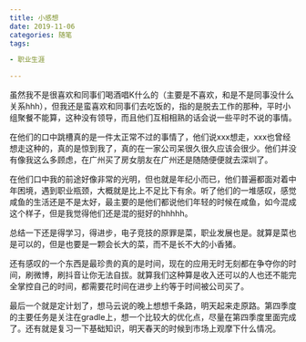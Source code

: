```yaml
---
title: 小感想
date: 2019-11-06
categories: 随笔
tags:

- 职业生涯

---
```


虽然我不是很喜欢和同事们喝酒唱K什么的（主要是不喜欢，和是不是同事没什么关系hhh），但我还是蛮喜欢和同事们去吃饭的，指的是脱去工作的那种，平时小组聚餐不能算，这种没有领导，而且他们互相相熟的话会说一些平时不说的事情。

<!-- more -->

在他们的口中跳槽真的是一件太正常不过的事情了，他们说xxx想走，xxx也曾经想走这种的，真的是惊到我了，真的在一家公司呆很久很久应该会很少。他们并没有像我这么多顾虑，在广州买了房女朋友在广州还是随随便便就去深圳了。

在他们口中我的前途好像非常的光明，但也就是年纪小而已，他们普遍都面对着中年困境，遇到职业瓶颈，大概就是比上不足比下有余。听了他们的一堆感叹，感觉咸鱼的生活还是不是太好，最主要的是他们都说他们年轻的时候在咸鱼，如今混成这个样子，但是我觉得他们还是混的挺好的hhhhh。

总结一下还是得学习，得进步，电子竞技的原罪是菜，职业发展也是。就算是菜也是可以的，但是也要是一颗会长大的菜，而不是长不大的小香猪。

还有感叹的一个东西是最珍贵的真的是时间，现在的应用无时无刻都在争夺你的时间，刷微博，刷抖音让你无法自拔。就算我们这种算是收入还可以的人也还不能完全掌控自己的时间，都需要花时间在进步上约等于时间被公司买了。

最后一个就是定计划了，想马云说的晚上想想千条路，明天起来走原路。第四季度的主要任务是关注在gradle上，想一个比较大的优化点，尽量在第四季度里面完成了。还有就是复习一下基础知识，明天春天的时候到市场上观摩下什么情况。